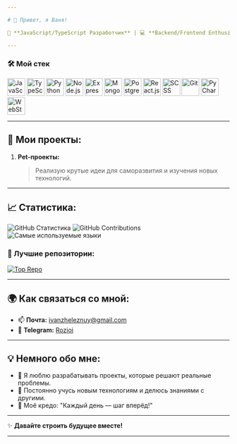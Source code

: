 ```yaml
---

# 👋 Привет, я Ваня!  

🎯 **JavaScript/TypeScript Разработчик** | 💻 **Backend/Frontend Enthusiast** | 🚀 **Покоряю новые вершины в IT**  

---
```


### 🛠️ **Мой стек**  

<img src="https://cdn.jsdelivr.net/gh/devicons/devicon/icons/javascript/javascript-original.svg" alt="JavaScript" width="40"/>  <img src="https://cdn.jsdelivr.net/gh/devicons/devicon/icons/typescript/typescript-original.svg" alt="TypeScript" width="40"/>  <img src="https://camo.githubusercontent.com/7654611cc0c150086ff9327653d5d31ba93e71411ca0d4b98b1e1918631d2b05/68747470733a2f2f63646e2e6a7364656c6976722e6e65742f67682f64657669636f6e732f64657669636f6e406c61746573742f69636f6e732f707974686f6e2f707974686f6e2d6f726967696e616c2e737667" alt="Python" width="40"/>  <img src="https://cdn.jsdelivr.net/gh/devicons/devicon/icons/nodejs/nodejs-original.svg" alt="Node.js" width="40"/>  <img src="https://cdn.jsdelivr.net/gh/devicons/devicon/icons/express/express-original.svg" alt="Express.js" width="40"/>  <img src="https://cdn.jsdelivr.net/gh/devicons/devicon/icons/mongodb/mongodb-original.svg" alt="MongoDB" width="40"/>  <img src="https://cdn.jsdelivr.net/gh/devicons/devicon/icons/postgresql/postgresql-original.svg" alt="PostgreSQL" width="40"/> <img src="https://cdn.jsdelivr.net/gh/devicons/devicon/icons/react/react-original.svg" alt="React.js" width="40"/>  <img src="https://cdn.jsdelivr.net/gh/devicons/devicon/icons/sass/sass-original.svg" alt="SCSS" width="40"/>   <img src="https://cdn.jsdelivr.net/gh/devicons/devicon/icons/git/git-original.svg" alt="Git" width="40"/>  <img src="https://cdn.jsdelivr.net/gh/devicons/devicon/icons/pycharm/pycharm-original.svg" alt="PyCharm" width="40"/> <img src="https://cdn.jsdelivr.net/gh/devicons/devicon/icons/webstorm/webstorm-original.svg" alt="WebStorm" width="40"/>  

---

## 📂 Мои проекты:  
1. **Pet-проекты:**  
   > Реализую крутые идеи для саморазвития и изучения новых технологий.
---

## 📈 Статистика:  
![GitHub Статистика](https://github-readme-stats.vercel.app/api?username=Rozioi&show_icons=true&theme=tokyonight)  ![GitHub Contributions](https://github-readme-streak-stats.herokuapp.com/?user=Rozioi&theme=tokyonight&hide_border=true)  
![Самые используемые языки](https://github-readme-stats.vercel.app/api/top-langs/?username=Rozioi&layout=compact&theme=tokyonight)  


### 📌 Лучшие репозитории:  
[![Top Repo](https://github-readme-stats.vercel.app/api/pin/?username=Rozioi&repo=WIP-Messenger&theme=tokyonight)](https://github.com/Rozioi/WIP-Messenger)  

---

## 🌍 Как связаться со мной:  
- 📫 **Почта:** [ivanzheleznuy@gmail.com](mailto:ivanzheleznuy@gmail.com)  
- 💬 **Telegram:** [Rozioi](https://t.me/Rozioi)  

---

## 💡 Немного обо мне:  
- 🚀 Я люблю разрабатывать проекты, которые решают реальные проблемы.  
- 🌱 Постоянно учусь новым технологиям и делюсь знаниями с другими.  
- 🎯 Моё кредо: "Каждый день — шаг вперёд!"  

---

✨ **Давайте строить будущее вместе!**  

---
